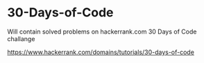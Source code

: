 # 30-Days-of-Code
Will contain solved problems on hackerrank.com 30 Days of Code challange

https://www.hackerrank.com/domains/tutorials/30-days-of-code
